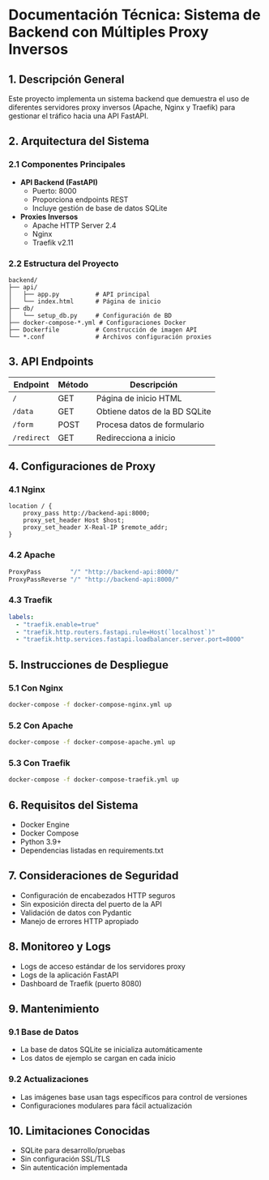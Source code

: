 # Documentación Técnica: Sistema de Backend con Múltiples Proxy Inversos

## 1. Descripción General

Este proyecto implementa un sistema backend que demuestra el uso de diferentes servidores proxy inversos (Apache, Nginx y Traefik) para gestionar el tráfico hacia una API FastAPI.

## 2. Arquitectura del Sistema

### 2.1 Componentes Principales

- **API Backend (FastAPI)**
  - Puerto: 8000
  - Proporciona endpoints REST
  - Incluye gestión de base de datos SQLite
- **Proxies Inversos**
  - Apache HTTP Server 2.4
  - Nginx
  - Traefik v2.11

### 2.2 Estructura del Proyecto

```
backend/
├── api/
│   ├── app.py          # API principal
│   └── index.html      # Página de inicio
├── db/
│   └── setup_db.py     # Configuración de BD
├── docker-compose-*.yml # Configuraciones Docker
├── Dockerfile          # Construcción de imagen API
└── *.conf              # Archivos configuración proxies
```

## 3. API Endpoints

| Endpoint    | Método | Descripción                   |
| ----------- | ------ | ----------------------------- |
| `/`         | GET    | Página de inicio HTML         |
| `/data`     | GET    | Obtiene datos de la BD SQLite |
| `/form`     | POST   | Procesa datos de formulario   |
| `/redirect` | GET    | Redirecciona a inicio         |

## 4. Configuraciones de Proxy

### 4.1 Nginx

```nginx
location / {
    proxy_pass http://backend-api:8000;
    proxy_set_header Host $host;
    proxy_set_header X-Real-IP $remote_addr;
}
```

### 4.2 Apache

```apache
ProxyPass        "/" "http://backend-api:8000/"
ProxyPassReverse "/" "http://backend-api:8000/"
```

### 4.3 Traefik

```yaml
labels:
  - "traefik.enable=true"
  - "traefik.http.routers.fastapi.rule=Host(`localhost`)"
  - "traefik.http.services.fastapi.loadbalancer.server.port=8000"
```

## 5. Instrucciones de Despliegue

### 5.1 Con Nginx

```bash
docker-compose -f docker-compose-nginx.yml up
```

### 5.2 Con Apache

```bash
docker-compose -f docker-compose-apache.yml up
```

### 5.3 Con Traefik

```bash
docker-compose -f docker-compose-traefik.yml up
```

## 6. Requisitos del Sistema

- Docker Engine
- Docker Compose
- Python 3.9+
- Dependencias listadas en requirements.txt

## 7. Consideraciones de Seguridad

- Configuración de encabezados HTTP seguros
- Sin exposición directa del puerto de la API
- Validación de datos con Pydantic
- Manejo de errores HTTP apropiado

## 8. Monitoreo y Logs

- Logs de acceso estándar de los servidores proxy
- Logs de la aplicación FastAPI
- Dashboard de Traefik (puerto 8080)

## 9. Mantenimiento

### 9.1 Base de Datos

- La base de datos SQLite se inicializa automáticamente
- Los datos de ejemplo se cargan en cada inicio

### 9.2 Actualizaciones

- Las imágenes base usan tags específicos para control de versiones
- Configuraciones modulares para fácil actualización

## 10. Limitaciones Conocidas

- SQLite para desarrollo/pruebas
- Sin configuración SSL/TLS
- Sin autenticación implementada
